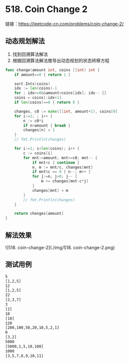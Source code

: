 # 518. Coin Change 2

链接：https://leetcode-cn.com/problems/coin-change-2/

## 动态规划解法

1. 找到回溯算法解法
2. 根据回溯算法解法推导出动态规划的状态转移方程

```go
func change(amount int, coins []int) int {
    if amount==0 { return 1 }

    sort.Ints(coins)
    idx := len(coins)-1
    for ; idx>=0&&amount<coins[idx]; idx-- {}
    coins = coins[:idx+1]
    if len(coins)==0 { return 0 }

    changes, c0 := make([]int, amount+1), coins[0]
    for i:=1; ; i++ {
        n := c0*i
        if n>amount { break }
        changes[n] = 1
    }
    // fmt.Println(changes)

    for i:=1; i<len(coins); i++ {
        c := coins[i]
        for mnt:=amount; mnt>=c0; mnt-- {
            if mnt<c { continue }
            n, m := mnt/c, changes[mnt]
            if mnt%c == 0 { n--; m++ }
            for j:=n; j>0; j-- {
                m += changes[mnt-c*j]
            }
            changes[mnt] = m
        }
        // fmt.Println(changes)
    }

    return changes[amount]
}
```

## 解法效果

![518. coin-change-2](./img/518. coin-change-2.png)

## 测试用例

```txt
5
[1,2,5]
12
[1,2,5]
22
[2,3,7]
3
[2]
10
[10]
120
[200,100,50,20,10,5,2,1]
0
[3,2]
5000
[5000,1,5,10,100]
1000
[3,5,7,8,9,10,11]
```

